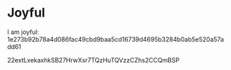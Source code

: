 # Joyful

I am joyful: 1e273b92b78a4d086fac49cbd9baa5cd16739d4695b3284b0ab5e520a57add61


22extLxekaxhkSB27HrwXsr7TQzHuTQVzzCZhs2CCQmBSP
